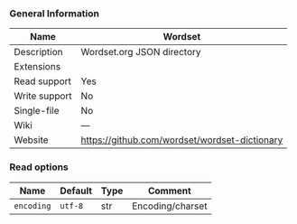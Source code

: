 
### General Information ###
Name | Wordset
---- | -------
Description | Wordset.org JSON directory
Extensions | 
Read support | Yes
Write support | No
Single-file | No
Wiki | ―
Website | https://github.com/wordset/wordset-dictionary


### Read options ###
Name | Default | Type | Comment
---- | ---- | ------- | -------
`encoding` | `utf-8` | str | Encoding/charset

